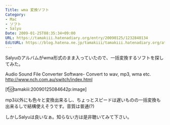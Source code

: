 ```yaml
---
Title: wma 変換ソフト
Category:
- Mac
- ソフト
- Salyu
Date: 2009-01-25T08:35:34+09:00
URL: https://tamakiii.hatenadiary.org/entry/20090125/1232840134
EditURL: https://blog.hatena.ne.jp/tamakiii/tamakiii.hatenadiary.org/atom/entry/17680117127139084493
---
```


Salyuのアルバムがwma形式のまま入っていたので、一括変換するソフトを探してみた。

Audio Sound File Converter Software- Convert to wav, mp3, wma etc.
http://www.nch.com.au/switch/index.html

[f:id:tamakiii:20090125084642p:image]

mp3以外にも色々と変換出来るし、ちょっとスピードは遅いものの一括変換も出来るしで結構使えそうです。音質は普通(?)


しかしSalyuは良いなぁ。知らない方は是非聴いてみて下さい。

